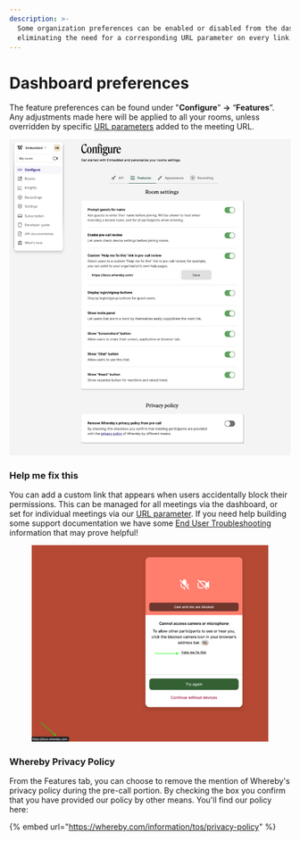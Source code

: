 ```yaml
---
description: >-
  Some organization preferences can be enabled or disabled from the dashboard,
  eliminating the need for a corresponding URL parameter on every link.
---
```


# Dashboard preferences

The feature preferences can be found under "**Configure**” **→** “**Features**”. Any adjustments made here will be applied to all your rooms, unless overridden by specific [URL parameters](using-url-parameters.md) added to the meeting URL.

![](../.gitbook/assets/DashboardV2.jpg)

### Help me fix this

You can add a custom link that appears when users accidentally block their permissions. This can be managed for all meetings via the dashboard, or set for individual meetings via our [URL parameter](using-url-parameters.md#precallpermissionhelplink-less-than-url-greater-than). If you need help building some support documentation we have some [End User Troubleshooting](../faq-and-troubleshooting/end-user-documentation.md) information that may prove helpful!

<figure><img src="../.gitbook/assets/helpmefixthis.png" alt=""><figcaption></figcaption></figure>

### Whereby Privacy Policy

From the Features tab, you can choose to remove the mention of Whereby's privacy policy during the pre-call portion. By checking the box you confirm that you have provided our policy by other means. You'll find our policy here:

{% embed url="https://whereby.com/information/tos/privacy-policy" %}

